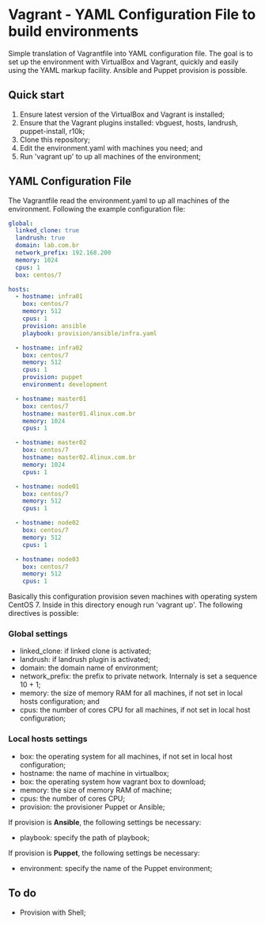 # Vagrant - YAML Configuration File to build environments

Simple translation of Vagrantfile into YAML configuration file.
The goal is to set up the environment with VirtualBox and Vagrant, quickly and easily using the YAML markup facility.
Ansible and Puppet provision is possible.

## Quick start

1. Ensure latest version of the VirtualBox and Vagrant is installed;
2. Ensure that the Vagrant plugins installed: vbguest, hosts, landrush, puppet-install, r10k;
3. Clone this repository;
4. Edit the environment.yaml with machines you need; and
5. Run 'vagrant up' to up all machines of the environment;

## YAML Configuration File

The Vagrantfile read the environment.yaml to up all machines of the environment.
Following the example configuration file:

```yaml
global:
  linked_clone: true
  landrush: true
  domain: lab.com.br
  network_prefix: 192.168.200
  memory: 1024
  cpus: 1
  box: centos/7

hosts:
  - hostname: infra01
    box: centos/7
    memory: 512
    cpus: 1
    provision: ansible
    playbook: provision/ansible/infra.yaml

  - hostname: infra02
    box: centos/7
    memory: 512
    cpus: 1
    provision: puppet
    environment: development

  - hostname: master01
    box: centos/7
    hostname: master01.4linux.com.br
    memory: 1024
    cpus: 1

  - hostname: master02
    box: centos/7
    hostname: master02.4linux.com.br
    memory: 1024
    cpus: 1

  - hostname: node01
    box: centos/7
    memory: 512
    cpus: 1

  - hostname: node02
    box: centos/7
    memory: 512
    cpus: 1

  - hostname: node03
    box: centos/7
    memory: 512
    cpus: 1
```

Basically this configuration provision seven machines with operating system CentOS 7.
Inside in this directory enough run 'vagrant up'.
The following directives is possible:

### Global settings

- linked_clone: if linked clone is activated;
- landrush: if landrush plugin is activated;
- domain: the domain name of environment;
- network_prefix: the prefix to private network. Internaly is set a sequence 10 + 1;
- memory: the size of memory RAM for all machines, if not set in local hosts configuration; and
- cpus: the number of cores CPU for all machines, if not set in local host configuration;

### Local hosts settings

- box: the operating system for all machines, if not set in local host configuration;
- hostname: the name of machine in virtualbox;
- box: the operating system how vagrant box to download;
- memory: the size of memory RAM of machine;
- cpus: the number of cores CPU;
- provision: the provisioner Puppet or Ansible;

If provision is **Ansible**, the following settings be necessary:
- playbook: specify the path of playbook;

If provision is **Puppet**, the following settings be necessary:
- environment: specify the name of the Puppet environment;

## To do

- Provision with Shell;